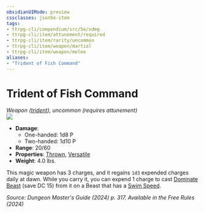 ```yaml
---
obsidianUIMode: preview
cssclasses: json5e-item
tags:
- ttrpg-cli/compendium/src/5e/xdmg
- ttrpg-cli/item/attunement/required
- ttrpg-cli/item/rarity/uncommon
- ttrpg-cli/item/weapon/martial
- ttrpg-cli/item/weapon/melee
aliases: 
- "Trident of Fish Command"
---
```

# Trident of Fish Command
*Weapon ([trident](Mechanics/items/trident-xphb.md)), uncommon (requires attunement)*  
![](Mechanics/items/img/trident-of-fish-command.webp#right)

- **Damage**:
  - One-handed: 1d8 P
  - Two-handed: 1d10 P
- **Range**: 20/60
- **Properties**: [Thrown](Mechanics/rules/item-properties.md#Thrown), [Versatile](Mechanics/rules/item-properties.md#Versatile)
- **Weight**: 4.0 lbs.

This magic weapon has 3 charges, and it regains `1d3` expended charges daily at dawn. While you carry it, you can expend 1 charge to cast [Dominate Beast](Mechanics/spells/dominate-beast-xphb.md) (save DC 15) from it on a Beast that has a [Swim Speed](Mechanics/rules/variant-rules/swim-speed-xphb.md).

*Source: Dungeon Master's Guide (2024) p. 317. Available in the Free Rules (2024)*